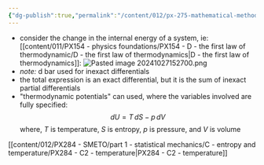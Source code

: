 ```yaml
---
{"dg-publish":true,"permalink":"/content/012/px-275-mathematical-methods/term-1/a-differentiation/1-introduction-a1-and-a2/px-275-a2a-inexact-differentials/","noteIcon":"1","created":"2025-08-27T13:14:08.511+01:00","updated":"2024-12-23T21:05:22.000+00:00"}
---
```


- consider the change in the internal energy of a system, ie: [[content/011/PX154 - physics foundations/PX154 - D - the first law of thermodynamic/D - the first law of thermodynamics\|D - the first law of thermodynamics]]:
![Pasted image 20241027152700.png](/img/user/pics/Pasted%20image%2020241027152700.png)
- *note:* d bar used for inexact differentials
- the total expression is an exact differential, but it is the sum of inexact partial differentials
- "thermodynamic potentials" can used, where the variables involved are fully specified: 
	$$dU = T\,dS - p\,dV$$
	where, $T$ is temperature, ${} S$ is entropy, $p$ is pressure, and $V$ is volume

[[content/012/PX284 - SMETO/part 1 - statistical mechanics/C - entropy and temperature/PX284 - C2 - temperature\|PX284 - C2 - temperature]]
